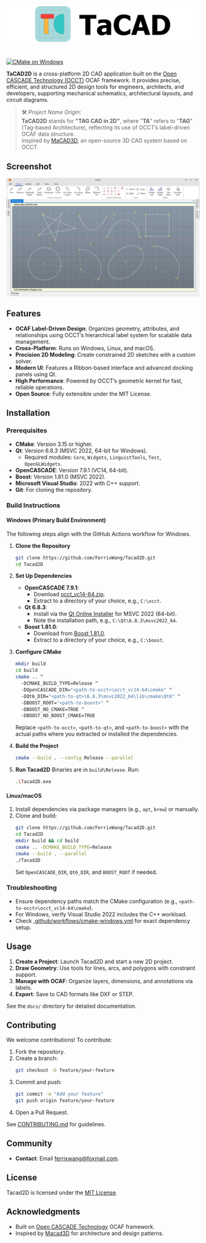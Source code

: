 
![TaCAD2D Screenshot](./doc/ReadMeLogo.png)

#

[![CMake on Windows](https://github.com/FerrixWang/Tacad2D/actions/workflows/cmake-windows.yml/badge.svg)](https://github.com/FerrixWang/Tacad2D/actions/workflows/cmake-windows.yml)

**TaCAD2D** is a cross-platform 2D CAD application built on the [Open CASCADE Technology (OCCT)](https://dev.opencascade.org/) OCAF framework. It provides precise, efficient, and structured 2D design tools for engineers, architects, and developers, supporting mechanical schematics, architectural layouts, and circuit diagrams.

> 🛠️ *Project Name Origin*:  
> **TaCAD2D** stands for **"TAG CAD in 2D"**, where "**TA**" refers to "**TAG**" (Tag-based Architecture), reflecting its use of OCCT’s label-driven OCAF data structure.  
> Inspired by [MaCAD3D](https://github.com/Macad3D/Macad3D), an open-source 3D CAD system based on OCCT.

## Screenshot

![TaCAD2D Screenshot](./doc/screenshot.png)

## Features

- **OCAF Label-Driven Design**: Organizes geometry, attributes, and relationships using OCCT’s hierarchical label system for scalable data management.
- **Cross-Platform**: Runs on Windows, Linux, and macOS.
- **Precision 2D Modeling**: Create constrained 2D sketches with a custom solver.
- **Modern UI**: Features a Ribbon-based interface and advanced docking panels using Qt.
- **High Performance**: Powered by OCCT’s geometric kernel for fast, reliable operations.
- **Open Source**: Fully extensible under the MIT License.

## Installation

### Prerequisites

- **CMake**: Version 3.15 or higher.
- **Qt**: Version 6.8.3 (MSVC 2022, 64-bit for Windows).
  - Required modules: `Core`, `Widgets`, `LinguistTools`, `Test`, `OpenGLWidgets`.
- **OpenCASCADE**: Version 7.9.1 (VC14, 64-bit).
- **Boost**: Version 1.81.0 (MSVC 2022).
- **Microsoft Visual Studio**: 2022 with C++ support.
- **Git**: For cloning the repository.

### Build Instructions

#### Windows (Primary Build Environment)
The following steps align with the GitHub Actions workflow for Windows.

1. **Clone the Repository**
   ```bash
   git clone https://github.com/FerrixWang/Tacad2D.git
   cd Tacad2D
   ```

2. **Set Up Dependencies**
   - **OpenCASCADE 7.9.1**:
     - Download [occt_vc14-64.zip](https://github.com/Open-Cascade-SAS/OCCT/releases/download/V7_9_1/occt_vc14-64.zip).
     - Extract to a directory of your choice, e.g., `C:\occt`.
   - **Qt 6.8.3**:
     - Install via the [Qt Online Installer](https://www.qt.io/download) for MSVC 2022 (64-bit).
     - Note the installation path, e.g., `C:\Qt\6.8.3\msvc2022_64`.
   - **Boost 1.81.0**:
     - Download from [Boost 1.81.0](https://www.boost.org/users/history/version_1_81_0.html).
     - Extract to a directory of your choice, e.g., `C:\boost`.

3. **Configure CMake**
   ```bash
   mkdir build
   cd build
   cmake .. ^
     -DCMAKE_BUILD_TYPE=Release ^
     -DOpenCASCADE_DIR="<path-to-occt>\occt_vc14-64\cmake" ^
     -DQt6_DIR="<path-to-qt>\6.8.3\msvc2022_64\lib\cmake\Qt6" ^
     -DBOOST_ROOT="<path-to-boost>" ^
     -DBOOST_NO_CMAKE=TRUE ^
     -DBOOST_NO_BOOST_CMAKE=TRUE
   ```
   Replace `<path-to-occt>`, `<path-to-qt>`, and `<path-to-boost>` with the actual paths where you extracted or installed the dependencies.

4. **Build the Project**
   ```bash
   cmake --build . --config Release --parallel
   ```

5. **Run Tacad2D**
   Binaries are in `build\Release`. Run:
   ```bash
   .\Tacad2D.exe
   ```

#### Linux/macOS
1. Install dependencies via package managers (e.g., `apt`, `brew`) or manually.
2. Clone and build:
   ```bash
   git clone https://github.com/FerrixWang/Tacad2D.git
   cd Tacad2D
   mkdir build && cd build
   cmake .. -DCMAKE_BUILD_TYPE=Release
   cmake --build . --parallel
   ./Tacad2D
   ```
   Set `OpenCASCADE_DIR`, `Qt6_DIR`, and `BOOST_ROOT` if needed.

### Troubleshooting
- Ensure dependency paths match the CMake configuration (e.g., `<path-to-occt>\occt_vc14-64\cmake`).
- For Windows, verify Visual Studio 2022 includes the C++ workload.
- Check [.github/workflows/cmake-windows.yml](.github/workflows/cmake-windows.yml) for exact dependency setup.

## Usage

1. **Create a Project**: Launch Tacad2D and start a new 2D project.
2. **Draw Geometry**: Use tools for lines, arcs, and polygons with constraint support.
3. **Manage with OCAF**: Organize layers, dimensions, and annotations via labels.
4. **Export**: Save to CAD formats like DXF or STEP.

See the `docs/` directory for detailed documentation.

## Contributing

We welcome contributions! To contribute:

1. Fork the repository.
2. Create a branch:
   ```bash
   git checkout -b feature/your-feature
   ```
3. Commit and push:
   ```bash
   git commit -m "Add your feature"
   git push origin feature/your-feature
   ```
4. Open a Pull Request.

See [CONTRIBUTING.md](CONTRIBUTING.md) for guidelines.

## Community

- **Contact**: Email [ferrixwang@foxmail.com](mailto:ferrixwang@foxmail.com).

## License

Tacad2D is licensed under the [MIT License](LICENSE).

## Acknowledgments

- Built on [Open CASCADE Technology](https://dev.opencascade.org/) OCAF framework.
- Inspired by [Macad3D](https://github.com/Macad3D/Macad3D) for architecture and design patterns.
